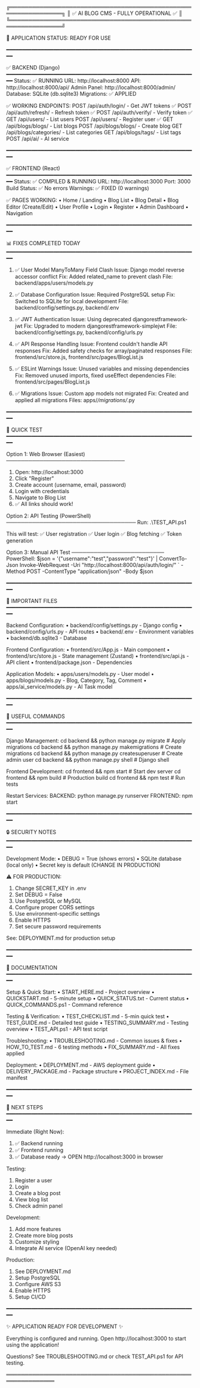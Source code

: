 ╔════════════════════════════════════════════════════════════════╗
║         ✅ AI BLOG CMS - FULLY OPERATIONAL ✅                 ║
╚════════════════════════════════════════════════════════════════╝

🎉 APPLICATION STATUS: READY FOR USE

━━━━━━━━━━━━━━━━━━━━━━━━━━━━━━━━━━━━━━━━━━━━━━━━━━━━━━━━━━━━━

✅ BACKEND (Django)
━━━━━━━━━━━━━━━━━━━━━━━━━━━━━━━━━━━━━━━━━━━━━━━━━━━━━━━━━━━━━
Status:        ✅ RUNNING
URL:           http://localhost:8000
API:           http://localhost:8000/api/
Admin Panel:   http://localhost:8000/admin/
Database:      SQLite (db.sqlite3)
Migrations:    ✅ APPLIED

✅ WORKING ENDPOINTS:
   POST   /api/auth/login/           - Get JWT tokens ✅
   POST   /api/auth/refresh/         - Refresh token ✅
   POST   /api/auth/verify/          - Verify token ✅
   GET    /api/users/                - List users
   POST   /api/users/                - Register user ✅
   GET    /api/blogs/blogs/          - List blogs
   POST   /api/blogs/blogs/          - Create blog
   GET    /api/blogs/categories/     - List categories
   GET    /api/blogs/tags/           - List tags
   POST   /api/ai/                   - AI service

━━━━━━━━━━━━━━━━━━━━━━━━━━━━━━━━━━━━━━━━━━━━━━━━━━━━━━━━━━━━━

✅ FRONTEND (React)
━━━━━━━━━━━━━━━━━━━━━━━━━━━━━━━━━━━━━━━━━━━━━━━━━━━━━━━━━━━━━
Status:        ✅ COMPILED & RUNNING
URL:           http://localhost:3000
Port:          3000
Build Status:  ✅ No errors
Warnings:      ✅ FIXED (0 warnings)

✅ PAGES WORKING:
   • Home / Landing
   • Blog List
   • Blog Detail
   • Blog Editor (Create/Edit)
   • User Profile
   • Login
   • Register
   • Admin Dashboard
   • Navigation

━━━━━━━━━━━━━━━━━━━━━━━━━━━━━━━━━━━━━━━━━━━━━━━━━━━━━━━━━━━━━

📊 FIXES COMPLETED TODAY
━━━━━━━━━━━━━━━━━━━━━━━━━━━━━━━━━━━━━━━━━━━━━━━━━━━━━━━━━━━━━

1. ✅ User Model ManyToMany Field Clash
   Issue:  Django model reverse accessor conflict
   Fix:    Added related_name to prevent clash
   File:   backend/apps/users/models.py

2. ✅ Database Configuration
   Issue:  Required PostgreSQL setup
   Fix:    Switched to SQLite for local development
   File:   backend/config/settings.py, backend/.env

3. ✅ JWT Authentication
   Issue:  Using deprecated djangorestframework-jwt
   Fix:    Upgraded to modern djangorestframework-simplejwt
   File:   backend/config/settings.py, backend/config/urls.py

4. ✅ API Response Handling
   Issue:  Frontend couldn't handle API responses
   Fix:    Added safety checks for array/paginated responses
   File:   frontend/src/store.js, frontend/src/pages/BlogList.js

5. ✅ ESLint Warnings
   Issue:  Unused variables and missing dependencies
   Fix:    Removed unused imports, fixed useEffect dependencies
   File:   frontend/src/pages/BlogList.js

6. ✅ Migrations
   Issue:  Custom app models not migrated
   Fix:    Created and applied all migrations
   Files:  apps/*/migrations/*.py

━━━━━━━━━━━━━━━━━━━━━━━━━━━━━━━━━━━━━━━━━━━━━━━━━━━━━━━━━━━━━

🧪 QUICK TEST
━━━━━━━━━━━━━━━━━━━━━━━━━━━━━━━━━━━━━━━━━━━━━━━━━━━━━━━━━━━━━

Option 1: Web Browser (Easiest)
────────────────────────────────
1. Open: http://localhost:3000
2. Click "Register"
3. Create account (username, email, password)
4. Login with credentials
5. Navigate to Blog List
6. ✅ All links should work!

Option 2: API Testing (PowerShell)
───────────────────────────────────
Run: .\TEST_API.ps1

This will test:
  ✅ User registration
  ✅ User login
  ✅ Blog fetching
  ✅ Token generation

Option 3: Manual API Test
─────────────────────────
PowerShell:
$json = '{"username":"test","password":"test"}' | ConvertTo-Json
Invoke-WebRequest -Uri "http://localhost:8000/api/auth/login/" `
  -Method POST -ContentType "application/json" -Body $json

━━━━━━━━━━━━━━━━━━━━━━━━━━━━━━━━━━━━━━━━━━━━━━━━━━━━━━━━━━━━━

📁 IMPORTANT FILES
━━━━━━━━━━━━━━━━━━━━━━━━━━━━━━━━━━━━━━━━━━━━━━━━━━━━━━━━━━━━━

Backend Configuration:
  • backend/config/settings.py    - Django config
  • backend/config/urls.py        - API routes
  • backend/.env                  - Environment variables
  • backend/db.sqlite3            - Database

Frontend Configuration:
  • frontend/src/App.js           - Main component
  • frontend/src/store.js         - State management (Zustand)
  • frontend/src/api.js           - API client
  • frontend/package.json         - Dependencies

Application Models:
  • apps/users/models.py          - User model
  • apps/blogs/models.py          - Blog, Category, Tag, Comment
  • apps/ai_service/models.py     - AI Task model

━━━━━━━━━━━━━━━━━━━━━━━━━━━━━━━━━━━━━━━━━━━━━━━━━━━━━━━━━━━━━

🚀 USEFUL COMMANDS
━━━━━━━━━━━━━━━━━━━━━━━━━━━━━━━━━━━━━━━━━━━━━━━━━━━━━━━━━━━━━

Django Management:
  cd backend && python manage.py migrate         # Apply migrations
  cd backend && python manage.py makemigrations  # Create migrations
  cd backend && python manage.py createsuperuser # Create admin user
  cd backend && python manage.py shell           # Django shell

Frontend Development:
  cd frontend && npm start                       # Start dev server
  cd frontend && npm build                       # Production build
  cd frontend && npm test                        # Run tests

Restart Services:
  BACKEND: python manage.py runserver
  FRONTEND: npm start

━━━━━━━━━━━━━━━━━━━━━━━━━━━━━━━━━━━━━━━━━━━━━━━━━━━━━━━━━━━━━

🔒 SECURITY NOTES
━━━━━━━━━━━━━━━━━━━━━━━━━━━━━━━━━━━━━━━━━━━━━━━━━━━━━━━━━━━━━

Development Mode:
  • DEBUG = True (shows errors)
  • SQLite database (local only)
  • Secret key is default (CHANGE IN PRODUCTION)

⚠️  FOR PRODUCTION:
  1. Change SECRET_KEY in .env
  2. Set DEBUG = False
  3. Use PostgreSQL or MySQL
  4. Configure proper CORS settings
  5. Use environment-specific settings
  6. Enable HTTPS
  7. Set secure password requirements

See: DEPLOYMENT.md for production setup

━━━━━━━━━━━━━━━━━━━━━━━━━━━━━━━━━━━━━━━━━━━━━━━━━━━━━━━━━━━━━

📝 DOCUMENTATION
━━━━━━━━━━━━━━━━━━━━━━━━━━━━━━━━━━━━━━━━━━━━━━━━━━━━━━━━━━━━━

Setup & Quick Start:
  • START_HERE.md          - Project overview
  • QUICKSTART.md          - 5-minute setup
  • QUICK_STATUS.txt       - Current status
  • QUICK_COMMANDS.ps1     - Command reference

Testing & Verification:
  • TEST_CHECKLIST.md      - 5-min quick test
  • TEST_GUIDE.md          - Detailed test guide
  • TESTING_SUMMARY.md     - Testing overview
  • TEST_API.ps1           - API test script

Troubleshooting:
  • TROUBLESHOOTING.md     - Common issues & fixes
  • HOW_TO_TEST.md         - 6 testing methods
  • FIX_SUMMARY.md         - All fixes applied

Deployment:
  • DEPLOYMENT.md          - AWS deployment guide
  • DELIVERY_PACKAGE.md    - Package structure
  • PROJECT_INDEX.md       - File manifest

━━━━━━━━━━━━━━━━━━━━━━━━━━━━━━━━━━━━━━━━━━━━━━━━━━━━━━━━━━━━━

🎯 NEXT STEPS
━━━━━━━━━━━━━━━━━━━━━━━━━━━━━━━━━━━━━━━━━━━━━━━━━━━━━━━━━━━━━

Immediate (Right Now):
  1. ✅ Backend running
  2. ✅ Frontend running
  3. ✅ Database ready
  → OPEN http://localhost:3000 in browser

Testing:
  1. Register a user
  2. Login
  3. Create a blog post
  4. View blog list
  5. Check admin panel

Development:
  1. Add more features
  2. Create more blog posts
  3. Customize styling
  4. Integrate AI service (OpenAI key needed)

Production:
  1. See DEPLOYMENT.md
  2. Setup PostgreSQL
  3. Configure AWS S3
  4. Enable HTTPS
  5. Setup CI/CD

━━━━━━━━━━━━━━━━━━━━━━━━━━━━━━━━━━━━━━━━━━━━━━━━━━━━━━━━━━━━━

✨ APPLICATION READY FOR DEVELOPMENT ✨

Everything is configured and running.
Open http://localhost:3000 to start using the application!

Questions? See TROUBLESHOOTING.md or check TEST_API.ps1 for API testing.

═══════════════════════════════════════════════════════════════

